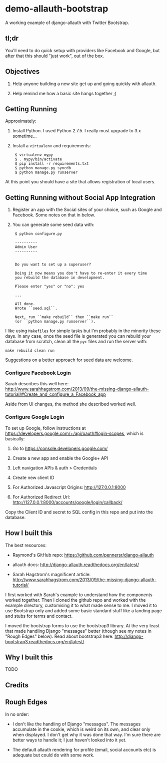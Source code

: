 # demo-allauth-bootstrap

A working example of django-allauth with Twitter Bootstrap.

## tl;dr

You'll need to do quick setup with providers like Facebook and Google, but
after that this should "just work", out of the box.

## Objectives

1. Help anyone building a new site get up and going quickly with allauth.

2. Help remind me how a basic site hangs together ;)


## Getting Running

Approximately:

1. Install Python. I used Python 2.7.5. I really must upgrade to 3.x sometime...

2. Install a ``virtualenv`` and requirements:

        $ virtualenv mypy
        $ . mypy/bin/activate
        $ pip install -r requirements.txt
        $ python manage.py syncdb
        $ python manage.py runserver

At this point you should have a site that allows registration of local users.

## Getting Running without Social App Integration

1. Register an app with the Social sites of your choice, such as Google and Facebook.
   Some notes on that in below.

2. You can generate some seed data with:

        $ python configure.py
        
        ----------
        Admin User
        ----------
        
        
        Do you want to set up a superuser?
    
        Doing it now means you don't have to re-enter it every time
        you rebuild the database in development.
    
        Please enter "yes" or "no": yes
        
        ...
        
        All done. 
        Wrote ``seed.sql``.
        
        Next, run ``make rebuild`` then ``make run`` 
        (or ``python manage.py runserver``).


I like using ``Makefiles`` for simple tasks but I'm probably in the minority
these days. In any case, once the seed file is generated you can rebuild your
database from scratch, clean all the ``pyc`` files and run the server with:

    make rebuild clean run

Suggestions on a better approach for seed data are welcome.


### Configure Facebook Login

Sarah describes this well here:
http://www.sarahhagstrom.com/2013/09/the-missing-django-allauth-tutorial/#Create_and_configure_a_Facebook_app

Aside from UI changes, the method she described worked well.


### Configure Google Login

To set up Google, follow instructions at https://developers.google.com/+/api/oauth#login-scopes,
which is basically:

1. Go to https://console.developers.google.com/

2. Create a new app and enable the Google+ API

3. Left navigation APIs & auth > Credentials

4. Create new client ID

5. For Authorized Javascript Origins: http://127.0.0.1:8000

6. For Authorized Redirect Url: http://127.0.0.1:8000/accounts/google/login/callback/

Copy the Client ID and secret to SQL config in this repo and put into the database.


## How I built this

The best resources:
* Raymond's GitHub repo:
  https://github.com/pennersr/django-allauth

* allauth docs:
  http://django-allauth.readthedocs.org/en/latest/

* Sarah Hagstrom's magnificent article:
  http://www.sarahhagstrom.com/2013/09/the-missing-django-allauth-tutorial/

I first worked with Sarah's example to understand how the components worked together.
Then I cloned the github repo and worked with the example directory, customising it to
what made sense to me. I moved it to use Bootstrap only and added some basic standard
stuff like a landing page and stubs for terms and contact.

I moved the bootstrap forms to use the bootstrap3 library. At the very least that
made handling Django "messages" better (though see my notes in "Rough Edges" below).
Read about bootstrap3 here: http://django-bootstrap3.readthedocs.org/en/latest/



## Why I built this

TODO

## Credits


## Rough Edges

In no order:

* I don't like the handling of Django "messages". The messages accumulate in the cookie,
  which is weird on its own, and clear only when displayed. I don't get why it was done
  that way. I'm sure there are better ways to handle it; I just haven't looked into it yet.

* The default allauth rendering for profile (email, social accounts etc) is adequate but
  could do with some work.

